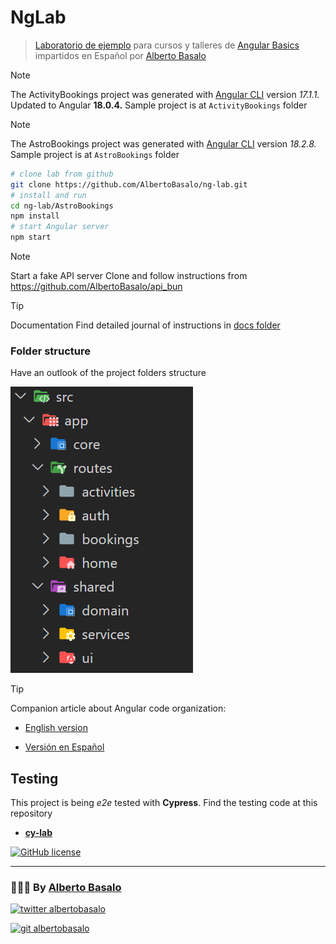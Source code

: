 # NgLab

> [Laboratorio de ejemplo](https://github.com/albertobasalo/ng-lab) para cursos y talleres de [Angular Basics](https://albertobasalo.notion.site/Angular-Moderno-V17-8d69354edacb41cbaa921a9fbb8a17d0) impartidos en Español por [Alberto Basalo](https://albertobasalo.dev)

> [!NOTE]
> The ActivityBookings project was generated with [Angular CLI](https://github.com/angular/angular-cli) version _17.1.1._
> Updated to Angular **18.0.4.**
> Sample project is at `ActivityBookings` folder

> [!NOTE]
> The AstroBookings project was generated with [Angular CLI](https://github.com/angular/angular-cli) version _18.2.8._
> Sample project is at `AstroBookings` folder

```bash
# clone lab from github
git clone https://github.com/AlbertoBasalo/ng-lab.git
# install and run
cd ng-lab/AstroBookings
npm install
# start Angular server
npm start
```

> [!NOTE]
> Start a fake API server
> Clone and follow instructions from https://github.com/AlbertoBasalo/api_bun

> [!TIP]
> Documentation
> Find detailed journal of instructions in [docs folder](./docs/)

### Folder structure

Have an outlook of the project folders structure

![Folders](./docs/screenshots/folders.png)

> [!TIP]
> Companion article about Angular code organization:

- [English version](https://medium.com/@albertobasalo/file-and-folder-structure-for-angular-applications-3130efc582e3)

- [Versión en Español](https://www.linkedin.com/pulse/estructura-de-archivos-y-carpetas-para-aplicaciones-angular-basalo-3vcff)

## Testing

This project is being _e2e_ tested with **Cypress**. Find the testing code at this repository

- [**cy-lab**](https://github.com/AlbertoBasalo/cy-lab)

[![GitHub license](https://img.shields.io/github/license/AlbertoBasalo/cy-lab?style=for-the-badge)](https://albertobasalo.dev)

---

<footer>
  <h3>🧑🏼‍💻 By <a href="https://albertobasalo.dev" target="blank">Alberto Basalo</a> </h3>
  <p>
    <a href="https://twitter.com/albertobasalo" target="blank">
      <img src="https://img.shields.io/twitter/follow/albertobasalo?logo=twitter&style=for-the-badge" alt="twitter albertobasalo" />
    </a>
  </p>
  <p>
    <a href="https://github.com/albertobasalo" target="blank">
      <img 
        src="https://img.shields.io/github/followers/albertobasalo?logo=github&label=profile albertobasalo&style=for-the-badge" alt="git albertobasalo" />
    </a>
  </p>
</footer>
